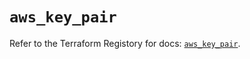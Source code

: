 # `aws_key_pair`

Refer to the Terraform Registory for docs: [`aws_key_pair`](https://www.terraform.io/docs/providers/aws/r/key_pair).
